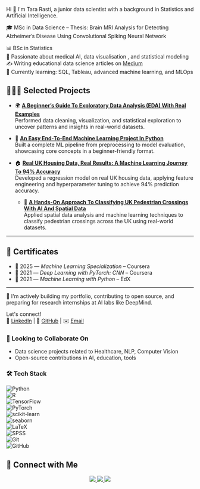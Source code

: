 Hi 👋 I'm Tara Rasti, a junior data scientist with a background in Statistics and Artificial Intelligence.

🎓 MSc in Data Science – Thesis: Brain MRI Analysis for Detecting Alzheimer’s Disease Using Convolutional Spiking Neural Network

📊 BSc in Statistics  
🧠 Passionate about medical AI, data visualisation , and statistical modeling  
✍️ Writing educational data science articles on [Medium](https://medium.com/@tararasti)  
🔭 Currently learning: SQL, Tableau, advanced machine learning, and MLOps  

## 👩🏻‍💻 Selected Projects
- 🌍 [**A Beginner’s Guide To Exploratory Data Analysis (EDA) With Real Examples**](https://github.com/TaraRasti/UK-Housing-Dataset-EDA)  
  Performed data cleaning, visualization, and statistical exploration to uncover patterns and insights in real-world datasets.

- 🎯 [**An Easy End-To-End Machine Learning Project In Python**](https://github.com/TaraRasti/Data-Science)  
  Built a complete ML pipeline from preprocessing to model evaluation, showcasing core concepts in a beginner-friendly format.

- 🏠 [**Real UK Housing Data, Real Results: A Machine Learning Journey To 94% Accuracy**](https://github.com/TaraRasti/UK-Housing-Dataset-ML)  
  Developed a regression model on real UK housing data, applying feature engineering and hyperparameter tuning to achieve 94% prediction accuracy.
  - 🚦 [**A Hands-On Approach To Classifying UK Pedestrian Crossings With AI And Spatial Data**](https://github.com/TaraRasti/UK-Pedestrian-Crossings)  
  Applied spatial data analysis and machine learning techniques to classify pedestrian crossings across the UK using real-world datasets.


---

## 📜 Certificates

- 🧠 2025 — *Machine Learning Specialization* – Coursera  
- 🧪 2021 — *Deep Learning with PyTorch: CNN* – Coursera  
- 🤖 2021 — *Machine Learning with Python* – EdX  

---


  
📌 I'm actively building my portfolio, contributing to open source, and preparing for research internships at AI labs like DeepMind.

Let's connect!  
🔗 [LinkedIn](https://www.linkedin.com/in/tararasti) | 🐙 [GitHub](https://github.com/tararasti) | ✉️ [Email](tararasti@gmail.com)

### 👯 Looking to Collaborate On
- Data science projects related to Healthcare, NLP, Computer Vision
- Open-source contributions in AI, education, tools
### 🛠️ Tech Stack

![Python](https://img.shields.io/badge/Python-3670A0?style=for-the-badge&logo=python&logoColor=white)  
![R](https://img.shields.io/badge/R-276DC3?style=for-the-badge&logo=r&logoColor=white)  
![TensorFlow](https://img.shields.io/badge/TensorFlow-FF6F00?style=for-the-badge&logo=tensorflow&logoColor=white)  
![PyTorch](https://img.shields.io/badge/PyTorch-EE4C2C?style=for-the-badge&logo=pytorch&logoColor=white)  
![scikit-learn](https://img.shields.io/badge/scikit--learn-F7931E?style=for-the-badge&logo=scikit-learn&logoColor=white)  
![seaborn](https://img.shields.io/badge/Seaborn-0D4068?style=for-the-badge&logo=python&logoColor=white)  
![LaTeX](https://img.shields.io/badge/LaTeX-008080?style=for-the-badge&logo=latex&logoColor=white)  
![SPSS](https://img.shields.io/badge/SPSS-005BAC?style=for-the-badge&logo=ibm&logoColor=white)  
![Git](https://img.shields.io/badge/Git-F05032?style=for-the-badge&logo=git&logoColor=white)  
![GitHub](https://img.shields.io/badge/GitHub-181717?style=for-the-badge&logo=github&logoColor=white)

## 🔗 Connect with Me

<p align="center">
  <a href="https://www.linkedin.com/in/tararasti/" target="_blank">
    <img src="https://img.shields.io/badge/-LinkedIn-blue?style=flat-square&logo=linkedin&logoColor=white" />
  </a>
  <a href="https://www.instagram.com/brain.anatomy.world/" target="_blank">
    <img src="https://img.shields.io/badge/-Instagram-E4405F?style=flat-square&logo=instagram&logoColor=white" />
  </a>
  <a href="mailto:tararasti@gmail.com">
    <img src="https://img.shields.io/badge/-Email-D14836?style=flat-square&logo=gmail&logoColor=white" />
  </a>
</p>
